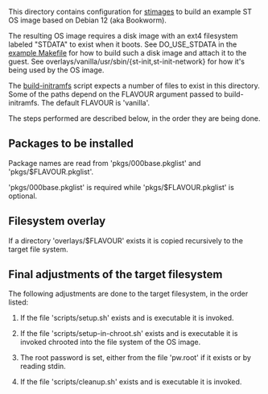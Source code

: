This directory contains configuration for [stimages][] to build an
example ST OS image based on Debian 12 (aka Bookworm).

The resulting OS image requires a disk image with an ext4 filesystem
labeled "STDATA" to exist when it boots. See DO_USE_STDATA in the
[example Makefile][] for how to build such a disk image and attach it
to the guest. See overlays/vanilla/usr/sbin/{st-init,st-init-network}
for how it's being used by the OS image.

The [build-initramfs][] script expects a number of files to exist in
this directory. Some of the paths depend on the FLAVOUR argument
passed to build-initramfs. The default FLAVOUR is 'vanilla'.

The steps performed are described below, in the order they are being
done.

[stimages]: https://git.glasklar.is/system-transparency/core/stimages
[build-initramfs]: https://git.glasklar.is/system-transparency/core/stimages/-/blob/main/build-initramfs
[example Makefile]: https://git.glasklar.is/system-transparency/core/stimages/-/blob/main/example.makefile

## Packages to be installed

Package names are read from 'pkgs/000base.pkglist' and 'pkgs/$FLAVOUR.pkglist'.

'pkgs/000base.pkglist' is required while 'pkgs/$FLAVOUR.pkglist' is optional.


## Filesystem overlay

If a directory 'overlays/$FLAVOUR' exists it is copied recursively to
the target file system.


## Final adjustments of the target filesystem

The following adjustments are done to the target filesystem, in the
order listed:

1. If the file 'scripts/setup.sh' exists and is executable it is invoked.

1. If the file 'scripts/setup-in-chroot.sh' exists and is executable
it is invoked chrooted into the file system of the OS image.

1. The root password is set, either from the file 'pw.root' if it
   exists or by reading stdin.

1. If the file 'scripts/cleanup.sh' exists and is executable it is
   invoked.
